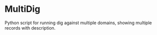 # MultiDig
Python script for running dig against multiple domains, showing multiple records with description.

